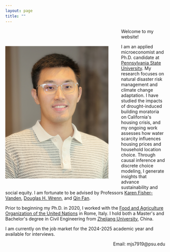 ```yaml
---
layout: page
title: ""
---
```


<img src="Profile.JPG" alt="Profile Picture" style="float: left; margin: 55px 40px 20px 0; width: 325px; height: auto;"/>

Welcome to my website!

I am an applied microeconomist and Ph.D. candidate at [Pennsylvania State University](https://www.psu.edu/). My research focuses on natural disaster risk management and climate change adaptation. I have studied the impacts of drought-induced building moratoria on California's housing crisis, and my ongoing work assesses how water scarcity influences housing prices and household location choice. Through causal inference and discrete choice modeling, I generate insights that advance sustainability and social equity. I am fortunate to be advised by Professors [Karen Fisher-Vanden](https://aese.psu.edu/directory/kaf26), [Douglas H. Wrenn](https://aese.psu.edu/directory/dhw121), and [Qin Fan](https://craig.fresnostate.edu/about/directory/econ/fan-qin.html).

Prior to beginning my Ph.D. in 2020, I worked with the [Food and Agriculture Organization of the United Nations](https://www.fao.org/home/en) in Rome, Italy. I hold both a Master's and Bachelor's degree in Civil Engineering from [Zhejiang University](https://www.zju.edu.cn/english/), China.  

I am currently on the job market for the 2024-2025 academic year and available for interviews.  

<div style="text-align: right;">
    Email: mjs7919@psu.edu
</div>
